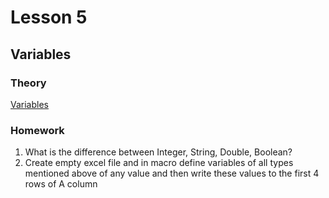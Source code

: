 # Lesson 5
## Variables

### Theory
[Variables](https://www.excel-easy.com/vba/variables.html)

### Homework
<ol>
<li>What is the difference between Integer, String, Double, Boolean?</li>
<li>Create empty excel file and in macro define variables of all types mentioned above of any value and then write these values to the first 4 rows of A column</li> 
</ol>
